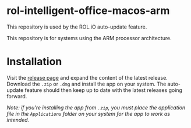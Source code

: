 # rol-intelligent-office-macos-arm

This repository is used by the ROL.iO auto-update feature.

This repository is for systems using the ARM processor architecture.

# Installation

Visit the [release page](https://github.com/rolergo/rol-intelligent-office-macos-arm/releases) and expand the content of the latest release. Download the `.zip` or `.dmg` and install the app on your system. The auto-update feature should then keep up to date with the latest releases going forward.

_Note: if you're installing the app from `.zip`, you must place the application file in the `Applications` folder on your system for the app to work as intended._
